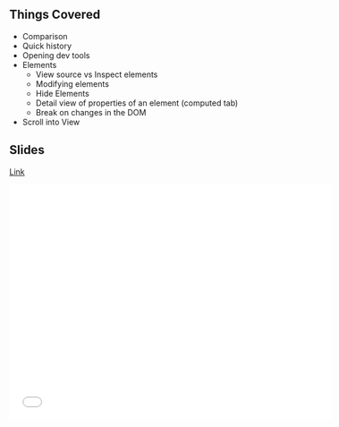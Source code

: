 ## Things Covered

* Comparison
* Quick history
* Opening dev tools
* Elements
  * View source vs Inspect elements
  * Modifying elements
  * Hide Elements
  * Detail view of properties of an element (computed tab)
  * Break on changes in the DOM
* Scroll into View


## Slides

[Link](http://slides.com/paulberesuita/chrome-developer-tools)

<iframe src="//slides.com/paulberesuita/chrome-developer-tools/embed" width="576" height="420" scrolling="no" frameborder="0" webkitallowfullscreen mozallowfullscreen allowfullscreen></iframe>